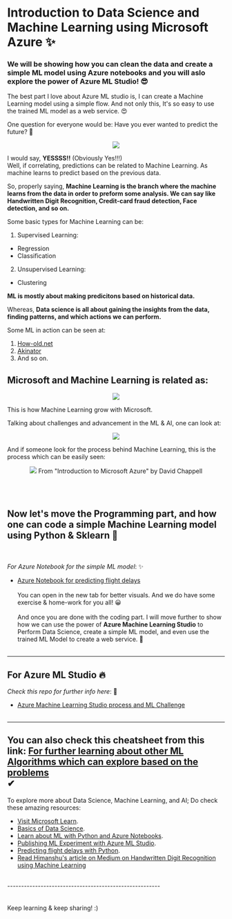 # Introduction to Data Science and Machine Learning using Microsoft Azure ✨
  
### We will be showing how you can clean the data and create a simple ML model using Azure notebooks and you will aslo explore the power of Azure ML Studio! 😎   
The best part I love about Azure ML studio is, I can create a Machine Learning model using a simple flow. And not only this, It's so easy to use the trained ML model as a web service. 😍
  
One question for everyone would be: Have you ever wanted to predict the future? 🤔

<p align="center">
<img src="https://github.com/MSPImpact/AzureDays/blob/master/D4:Intro_to_Data_Science_and_Machine_Learning/Pictures_for_readme/Picture1.png">
</p>  

I would say, **YESSSS!!** (Obviously Yes!!!)  
Well, if correlating, predictions can be related to Machine Learning. As machine learns to predict based on the previous data.  
  
So, properly saying, __Machine Learning is the branch where the machine learns from the data in order to preform some analysis. We can say like Handwritten Digit Recognition, Credit-card fraud detection, Face detection, and so on.__  

Some basic types for Machine Learning can be:
1. Supervised Learning:  
  - Regression
  - Classification
2. Unsupervised Learning:
  - Clustering  
 
__ML is mostly about making predicitons based on historical data.__  

Whereas, **Data science is all about gaining the insights from the data, finding patterns, and which actions we can perform.**  

Some ML in action can be seen at:
1. [How-old.net](How-old.net)
2. [Akinator](https://en.akinator.com/)
3. And so on.  
  
## Microsoft and Machine Learning is related as:
<p align="center">
<img src="https://github.com/MSPImpact/AzureDays/blob/master/D4:Intro_to_Data_Science_and_Machine_Learning/Pictures_for_readme/Picture2.png">  
</p>
This is how Machine Learning grow with Microsoft. <br/>

Talking about challenges and advancement in the ML & AI, one can look at: 
<p align="center">
<img src="https://github.com/MSPImpact/AzureDays/blob/master/D4:Intro_to_Data_Science_and_Machine_Learning/Pictures_for_readme/Picture3.jpg"> 
</p>
And if someone look for the process behind Machine Learning, this is the process which can be easily seen:
<p align="center">
<img src="https://github.com/MSPImpact/AzureDays/blob/master/D4:Intro_to_Data_Science_and_Machine_Learning/Pictures_for_readme/Picture4.png"> 
From "Introduction to Microsoft Azure" by David Chappell
</p>
<br /><br />  

## Now let's move the Programming part, and how one can code a simple Machine Learning model using Python & Sklearn 🤟
<br /><br />
_For Azure Notebook for the simple ML model_: ✨
- [Azure Notebook for predicting flight delays](https://github.com/MSPImpact/AzureDays/blob/ef2bd150c1c02933905500c7fd79cb4e25a56c28/D4:Intro_to_Data_Science_and_Machine_Learning/Azure_notebook/Predict_Flight_Delays_by_creating_a_ML_model_in_Python.ipynb)
<br /><br />
You can open in the new tab for better visuals. And we do have some exercise & home-work for you all! 😀 <br />  <br />
And once you are done with the coding part. I will move further to show how we can use the power of **Azure Machine Learning Studio** to Perform Data Science, create a simple ML model, and even use the trained ML Model to create a web service. 🙌
<br />  <br />
-------------------------------------------------------
## For Azure ML Studio 🔥
_Check this repo for further info here_: 🎉
- [Azure Machine Learning Studio process and ML Challenge](https://github.com/himanshubeniwal/computerscience/blob/master/Events%20and%20Hacks/Azure%20Machine%20Learning%20Challenge/Machine%20Learning%20Challenge.md)
<br /><br />
-------------------------------------------------------
You can also check this cheatsheet from this link: [For further learning about other ML Algorithms which can explore based on the problems](http://aka.ms/MLCheatSheet)<br /> ✔
-------------------------------------------------------
To explore more about Data Science, Machine Learning, and AI; Do check these amazing resources: 
- [Visit Microsoft Learn](https://docs.microsoft.com/en-us/learn/).
- [Basics of Data Science](https://docs.microsoft.com/en-us/learn/modules/intro-to-data-science-in-azure/).
- [Learn about ML with Python and Azure Notebooks](https://docs.microsoft.com/en-us/learn/paths/intro-to-ml-with-python/).
- [Publishing ML Experiment with Azure ML Studio](https://docs.microsoft.com/en-us/learn/paths/publish-experiment-with-ml-studio/).
- [Predicting flight delays with Python](https://docs.microsoft.com/en-gb/learn/modules/predict-flight-delays-with-python/).
- [Read Himanshu's article on Medium on Handwritten Digit Recognition using Machine Learning](https://medium.com/@himanshubeniwal/handwritten-digit-recognition-using-machine-learning-ad30562a9b64)
<br />
-------------------------------------------------------
<br /><br /><br />
Keep learning & keep sharing! :)
